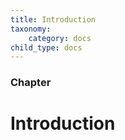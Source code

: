 ```yaml
---
title: Introduction
taxonomy:
    category: docs
child_type: docs
---
```


 
### Chapter

# Introduction 
